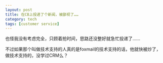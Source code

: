 ```yaml
--- 
layout: post
title: 在CB上投递了个新闻，被鄙视了……
category: tech
tags: [customer service]
---
```

也怪我没有考虑完全，只顾着抢时间，思路还没整好就急忙投递了……

不过如果那个叫做技术支持的人真的是foxmail的技术支持的话，他就快被炒了，做技术支持的，没学过CRM么？
